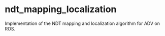 # ndt_mapping_localization
Implementation of the NDT mapping and localization algorithm for ADV on ROS.
